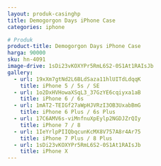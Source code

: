 ```yaml
---
layout: produk-casinghp
title: Demogorgon Days iPhone Case
categories: iphone

# Produk
product-title: Demogorgon Days iPhone Case
harga: 90000
sku: hn-4091
image-drive: 1sDi23vKOXYPr5RmL6S2-0S1At1RAIsJb
gallery:
  - url: 19xXm7gtNd2L6BLdSaza11hlUITdLdqqK
    title: iPhone 5 / 5s / SE
  - url: 1o2DxHVHowaXSqL3_37GzYE6cqiyxa1aB
    title: iPhone 6 / 6s
  - url: 1mAT2-TEIGf27aWpHJVRzI3OB3UxabBmG
    title: iPhone 6 Plus / 6s Plus
  - url: 17C6AMV6s-viMnfnuXpEylp2NGDJZrQIy
    title: iPhone 7 / 8
  - url: 1IeYrlpPIIQbqcunKcMX8V757A8r4Ar75
    title: iPhone 7 Plus / 8 Plus
  - url: 1sDi23vKOXYPr5RmL6S2-0S1At1RAIsJb
    title: iPhone X
---
```

